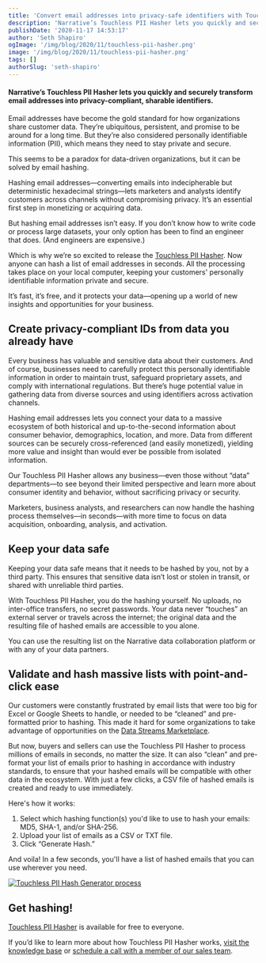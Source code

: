 ```yaml
---
title: 'Convert email addresses into privacy-safe identifiers with Touchless PII Hasher'
description: 'Narrative’s Touchless PII Hasher lets you quickly and securely transform email addresses into privacy-compliant, sharable identifiers.'
publishDate: '2020-11-17 14:53:17'
author: 'Seth Shapiro'
ogImage: '/img/blog/2020/11/touchless-pii-hasher.png'
image: '/img/blog/2020/11/touchless-pii-hasher.png'
tags: []
authorSlug: 'seth-shapiro'
---
```

#### Narrative’s Touchless PII Hasher lets you quickly and securely transform email addresses into privacy-compliant, sharable identifiers.

Email addresses have become the gold standard for how organizations share customer data. They’re ubiquitous, persistent, and promise to be around for a long time. But they’re also considered personally identifiable information (PII), which means they need to stay private and secure.

This seems to be a paradox for data-driven organizations, but it can be solved by email hashing.

Hashing email addresses—converting emails into indecipherable but deterministic hexadecimal strings—lets marketers and analysts identify customers across channels without compromising privacy. It’s an essential first step in monetizing or acquiring data.

But hashing email addresses isn’t easy. If you don’t know how to write code or process large datasets, your only option has been to find an engineer that does. (And engineers are expensive.)

Which is why we’re so excited to release the [Touchless PII Hasher](https://app.narrative.io/app/touchless-pii-hasher). Now anyone can hash a list of email addresses in seconds. All the processing takes place on your local computer, keeping your customers' personally identifiable information private and secure.

It’s fast, it’s free, and it protects your data—opening up a world of new insights and opportunities for your business.

Create privacy-compliant IDs from data you already have
-------------------------------------------------------

Every business has valuable and sensitive data about their customers. And of course, businesses need to carefully protect this personally identifiable information in order to maintain trust, safeguard proprietary assets, and comply with international regulations. But there’s huge potential value in gathering data from diverse sources and using identifiers across activation channels.

Hashing email addresses lets you connect your data to a massive ecosystem of both historical and up-to-the-second information about consumer behavior, demographics, location, and more. Data from different sources can be securely cross-referenced (and easily monetized), yielding more value and insight than would ever be possible from isolated information.

Our Touchless PII Hasher allows any business—even those without “data” departments—to see beyond their limited perspective and learn more about consumer identity and behavior, without sacrificing privacy or security.

Marketers, business analysts, and researchers can now handle the hashing process themselves—in seconds—with more time to focus on data acquisition, onboarding, analysis, and activation.

Keep your data safe
-------------------

Keeping your data safe means that it needs to be hashed by you, not by a third party. This ensures that sensitive data isn’t lost or stolen in transit, or shared with unreliable third parties.

With Touchless PII Hasher, you do the hashing yourself. No uploads, no inter-office transfers, no secret passwords. Your data never “touches” an external server or travels across the internet; the original data and the resulting file of hashed emails are accessible to you alone.

You can use the resulting list on the Narrative data collaboration platform or with any of your data partners.

Validate and hash massive lists with point-and-click ease
---------------------------------------------------------

Our customers were constantly frustrated by email lists that were too big for Excel or Google Sheets to handle, or needed to be “cleaned” and pre-formatted prior to hashing. This made it hard for some organizations to take advantage of opportunities on the [Data Streams Marketplace](https://app.narrative.io/#/products).

But now, buyers and sellers can use the Touchless PII Hasher to process millions of emails in seconds, no matter the size. It can also “clean” and pre-format your list of emails prior to hashing in accordance with industry standards, to ensure that your hashed emails will be compatible with other data in the ecosystem. With just a few clicks, a CSV file of hashed emails is created and ready to use immediately.

Here's how it works:

1.  Select which hashing function(s) you'd like to use to hash your emails: MD5, SHA-1, and/or SHA-256.
2.  Upload your list of emails as a CSV or TXT file.
3.  Click “Generate Hash.”

And voila! In a few seconds, you'll have a list of hashed emails that you can use wherever you need.

[![Touchless PII Hash Generator process](https://solutions.narrative.io/hubfs/Blog/touchless-pii-hasher-process.gif)](https://app.narrative.io/app/touchless-pii-hasher)

Get hashing!
------------

[Touchless PII Hasher](https://app.narrative.io/app/touchless-pii-hasher) is available for free to everyone.

If you’d like to learn more about how Touchless PII Hasher works, [visit the knowledge base](https://kb.narrative.io/how-do-i-use-the-touchless-pii-hasher-app) or [schedule a call with a member of our sales team](https://www.narrative.io/demo).
